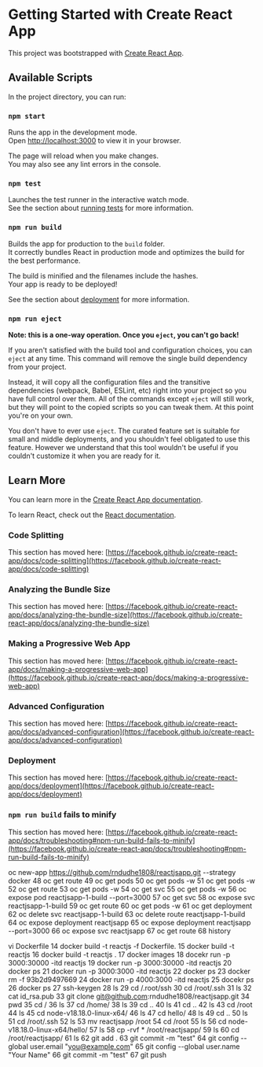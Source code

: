 # Getting Started with Create React App

This project was bootstrapped with [Create React App](https://github.com/facebook/create-react-app).

## Available Scripts

In the project directory, you can run:

### `npm start`

Runs the app in the development mode.\
Open [http://localhost:3000](http://localhost:3000) to view it in your browser.

The page will reload when you make changes.\
You may also see any lint errors in the console.

### `npm test`

Launches the test runner in the interactive watch mode.\
See the section about [running tests](https://facebook.github.io/create-react-app/docs/running-tests) for more information.

### `npm run build`

Builds the app for production to the `build` folder.\
It correctly bundles React in production mode and optimizes the build for the best performance.

The build is minified and the filenames include the hashes.\
Your app is ready to be deployed!

See the section about [deployment](https://facebook.github.io/create-react-app/docs/deployment) for more information.

### `npm run eject`

**Note: this is a one-way operation. Once you `eject`, you can't go back!**

If you aren't satisfied with the build tool and configuration choices, you can `eject` at any time. This command will remove the single build dependency from your project.

Instead, it will copy all the configuration files and the transitive dependencies (webpack, Babel, ESLint, etc) right into your project so you have full control over them. All of the commands except `eject` will still work, but they will point to the copied scripts so you can tweak them. At this point you're on your own.

You don't have to ever use `eject`. The curated feature set is suitable for small and middle deployments, and you shouldn't feel obligated to use this feature. However we understand that this tool wouldn't be useful if you couldn't customize it when you are ready for it.

## Learn More

You can learn more in the [Create React App documentation](https://facebook.github.io/create-react-app/docs/getting-started).

To learn React, check out the [React documentation](https://reactjs.org/).

### Code Splitting

This section has moved here: [https://facebook.github.io/create-react-app/docs/code-splitting](https://facebook.github.io/create-react-app/docs/code-splitting)

### Analyzing the Bundle Size

This section has moved here: [https://facebook.github.io/create-react-app/docs/analyzing-the-bundle-size](https://facebook.github.io/create-react-app/docs/analyzing-the-bundle-size)

### Making a Progressive Web App

This section has moved here: [https://facebook.github.io/create-react-app/docs/making-a-progressive-web-app](https://facebook.github.io/create-react-app/docs/making-a-progressive-web-app)

### Advanced Configuration

This section has moved here: [https://facebook.github.io/create-react-app/docs/advanced-configuration](https://facebook.github.io/create-react-app/docs/advanced-configuration)

### Deployment

This section has moved here: [https://facebook.github.io/create-react-app/docs/deployment](https://facebook.github.io/create-react-app/docs/deployment)

### `npm run build` fails to minify

This section has moved here: [https://facebook.github.io/create-react-app/docs/troubleshooting#npm-run-build-fails-to-minify](https://facebook.github.io/create-react-app/docs/troubleshooting#npm-run-build-fails-to-minify)



 oc new-app https://github.com/rndudhe1808/reactjsapp.git --strategy docker
   48  oc get route
   49  oc get pods
   50  oc get pods -w
   51  oc get pods -w
   52  oc get route
   53  oc get pods -w
   54  oc get svc
   55  oc get pods -w
   56  oc expose pod reactjsapp-1-build --port=3000
   57  oc get svc
   58  oc expose svc reactjsapp-1-build
   59  oc get route
   60  oc get pods -w
   61  oc get deployment
   62  oc delete svc reactjsapp-1-build
   63  oc delete route reactjsapp-1-build
   64  oc expose deployment  reactjsapp
   65  oc expose deployment  reactjsapp --port=3000
   66  oc expose svc reactjsapp
   67  oc get route
   68  history

   vi Dockerfile
   14  docker build -t reactjs -f Dockerfile.
   15  docker build -t reactjs 
   16  docker build -t reactjs .
   17  docker images
   18  docekr run -p 3000:30000 -itd reactjs 
   19  docker run -p 3000:30000 -itd reactjs 
   20  docker ps
   21  docker run -p 3000:3000 -itd reactjs 
   22  docker ps 
   23  docker rm -f 93b2d9497669
   24  docker run -p 4000:3000 -itd reactjs 
   25  docekr ps
   26  docker ps
   27  ssh-keygen
   28  ls
   29  cd /.root/ssh
   30  cd /root/.ssh
   31  ls
   32  cat id_rsa.pub 
   33  git clone git@github.com:rndudhe1808/reactjsapp.git
   34  pwd
   35  cd /
   36  ls
   37  cd /home/
   38  ls
   39  cd ..
   40  ls
   41  cd ..
   42  ls
   43  cd /root
   44  ls
   45  cd node-v18.18.0-linux-x64/
   46  ls
   47  cd hello/
   48  ls
   49  cd ..
   50  ls
   51  cd /root/.ssh
   52  ls
   53  mv reactjsapp  /root
   54  cd /root
   55  ls
   56  cd node-v18.18.0-linux-x64/hello/
   57  ls
   58  cp -rvf * /root/reactjsapp/
   59  ls
   60  cd /root/reactjsapp/
   61  ls
   62  git add .
   63  git commit -m "test"
   64  git config --global user.email "you@example.com"
   65  git config --global user.name "Your Name"
   66  git commit -m "test"
   67  git push
